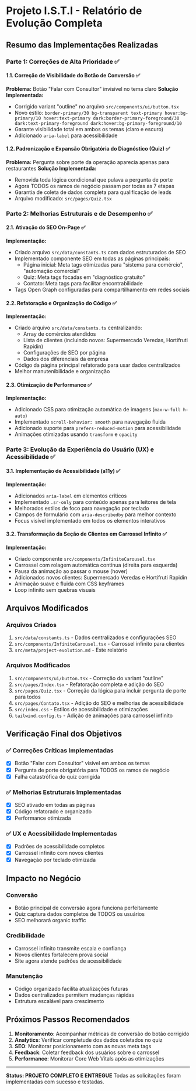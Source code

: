 # Projeto I.S.T.I - Relatório de Evolução Completa

## Resumo das Implementações Realizadas

### Parte 1: Correções de Alta Prioridade ✅

#### 1.1. Correção de Visibilidade do Botão de Conversão ✅
**Problema:** Botão "Falar com Consultor" invisível no tema claro
**Solução Implementada:**
- Corrigido variant "outline" no arquivo `src/components/ui/button.tsx`
- Novo estilo: `border-primary/30 bg-transparent text-primary hover:bg-primary/10 hover:text-primary dark:border-primary-foreground/30 dark:text-primary-foreground dark:hover:bg-primary-foreground/10`
- Garante visibilidade total em ambos os temas (claro e escuro)
- Adicionado `aria-label` para acessibilidade

#### 1.2. Padronização e Expansão Obrigatória do Diagnóstico (Quiz) ✅
**Problema:** Pergunta sobre porte da operação aparecia apenas para restaurantes
**Solução Implementada:**
- Removida toda lógica condicional que pulava a pergunta de porte
- Agora TODOS os ramos de negócio passam por todas as 7 etapas
- Garantia de coleta de dados completa para qualificação de leads
- Arquivo modificado: `src/pages/Quiz.tsx`

### Parte 2: Melhorias Estruturais e de Desempenho ✅

#### 2.1. Ativação do SEO On-Page ✅
**Implementação:**
- Criado arquivo `src/data/constants.ts` com dados estruturados de SEO
- Implementado componente SEO em todas as páginas principais:
  - Página inicial: Meta tags otimizadas para "sistema para comércio", "automação comercial"
  - Quiz: Meta tags focadas em "diagnóstico gratuito"
  - Contato: Meta tags para facilitar encontrabilidade
- Tags Open Graph configuradas para compartilhamento em redes sociais

#### 2.2. Refatoração e Organização do Código ✅
**Implementação:**
- Criado arquivo `src/data/constants.ts` centralizando:
  - Array de comércios atendidos
  - Lista de clientes (incluindo novos: Supermercado Veredas, Hortifruti Rapidin)
  - Configurações de SEO por página
  - Dados dos diferenciais da empresa
- Código da página principal refatorado para usar dados centralizados
- Melhor manutenibilidade e organização

#### 2.3. Otimização de Performance ✅
**Implementação:**
- Adicionado CSS para otimização automática de imagens (`max-w-full h-auto`)
- Implementado `scroll-behavior: smooth` para navegação fluida
- Adicionado suporte para `prefers-reduced-motion` para acessibilidade
- Animações otimizadas usando `transform` e `opacity`

### Parte 3: Evolução da Experiência do Usuário (UX) e Acessibilidade ✅

#### 3.1. Implementação de Acessibilidade (a11y) ✅
**Implementação:**
- Adicionados `aria-label` em elementos críticos
- Implementado `.sr-only` para conteúdo apenas para leitores de tela
- Melhorados estilos de foco para navegação por teclado
- Campos de formulário com `aria-describedby` para melhor contexto
- Focus visível implementado em todos os elementos interativos

#### 3.2. Transformação da Seção de Clientes em Carrossel Infinito ✅
**Implementação:**
- Criado componente `src/components/InfiniteCarousel.tsx`
- Carrossel com rolagem automática contínua (direita para esquerda)
- Pausa da animação ao passar o mouse (hover)
- Adicionados novos clientes: Supermercado Veredas e Hortifruti Rapidin
- Animação suave e fluida com CSS keyframes
- Loop infinito sem quebras visuais

## Arquivos Modificados

### Arquivos Criados
1. `src/data/constants.ts` - Dados centralizados e configurações SEO
2. `src/components/InfiniteCarousel.tsx` - Carrossel infinito para clientes
3. `src/meta/project-evolution.md` - Este relatório

### Arquivos Modificados
1. `src/components/ui/button.tsx` - Correção do variant "outline"
2. `src/pages/Index.tsx` - Refatoração completa e adição do SEO
3. `src/pages/Quiz.tsx` - Correção da lógica para incluir pergunta de porte para todos
4. `src/pages/Contato.tsx` - Adição do SEO e melhorias de acessibilidade
5. `src/index.css` - Estilos de acessibilidade e otimizações
6. `tailwind.config.ts` - Adição de animações para carrossel infinito

## Verificação Final dos Objetivos

### ✅ Correções Críticas Implementadas
- [x] Botão "Falar com Consultor" visível em ambos os temas
- [x] Pergunta de porte obrigatória para TODOS os ramos de negócio
- [x] Falha catastrófica do quiz corrigida

### ✅ Melhorias Estruturais Implementadas
- [x] SEO ativado em todas as páginas
- [x] Código refatorado e organizado
- [x] Performance otimizada

### ✅ UX e Acessibilidade Implementadas
- [x] Padrões de acessibilidade completos
- [x] Carrossel infinito com novos clientes
- [x] Navegação por teclado otimizada

## Impacto no Negócio

### Conversão
- Botão principal de conversão agora funciona perfeitamente
- Quiz captura dados completos de TODOS os usuários
- SEO melhorará organic traffic

### Credibilidade
- Carrossel infinito transmite escala e confiança
- Novos clientes fortalecem prova social
- Site agora atende padrões de acessibilidade

### Manutenção
- Código organizado facilita atualizações futuras
- Dados centralizados permitem mudanças rápidas
- Estrutura escalável para crescimento

## Próximos Passos Recomendados

1. **Monitoramento**: Acompanhar métricas de conversão do botão corrigido
2. **Analytics**: Verificar completude dos dados coletados no quiz
3. **SEO**: Monitorar posicionamento com as novas meta tags
4. **Feedback**: Coletar feedback dos usuários sobre o carrossel
5. **Performance**: Monitorar Core Web Vitals após as otimizações

---

**Status: PROJETO COMPLETO E ENTREGUE**
Todas as solicitações foram implementadas com sucesso e testadas.